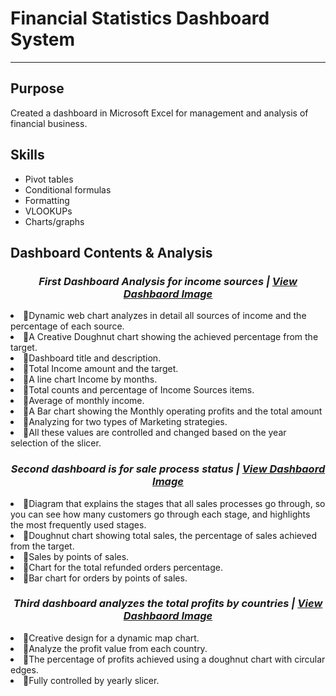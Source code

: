 <h1>Financial Statistics Dashboard System</h1>
<hr>

<h2>Purpose</h2>
Created a dashboard in Microsoft Excel for management and analysis of financial business.

<h2>Skills</h2>
<ul>

<li>Pivot tables</li>
<li>Conditional formulas</li>
<li>Formatting</li>
<li>VLOOKUPs</li> 
<li>Charts/graphs</li>
</ul>

<h2>Dashboard Contents & Analysis</h2>

<i><h3 align="center">First Dashboard Analysis for income sources | <a href="https://github.com/Jass-TheAnalyst/MicrosoftExcel-Project/blob/main/income%20sources.jpg">View Dashbaord Image</a></h3></i>


<li>🔶Dynamic web chart analyzes in detail all sources of income and the percentage of each source.
<li>🔶A Creative Doughnut chart showing the achieved percentage from the target.
<li>🔶Dashboard title and description.
<li>🔶Total Income amount and the target.
<li>🔶A line chart Income by months.
<li>🔶Total counts and percentage of Income Sources items.
<li>🔶Average of monthly income.
<li>🔶A Bar chart showing the Monthly operating profits and the total amount
<li>🔶Analyzing for two types of Marketing strategies. 
<li>🔶All these values are controlled and changed based on the year selection of the slicer.

<i><h3 align="center">Second dashboard is for sale process status | <a href="https://github.com/Jass-TheAnalyst/MicrosoftExcel-Project/blob/main/Sales%20process.jpg">View Dashbaord Image</a></h3></i>

<li>🔷Diagram that explains the stages that all sales processes go through, so you can see how many customers go through each stage, and highlights the most frequently used stages.
<li>🔷Doughnut chart showing total sales, the percentage of sales achieved from the target.
<li>🔷Sales by points of sales.
<li>🔷Chart for the total refunded orders percentage.
<li>🔷Bar chart for orders by points of sales.

<i><h3 align="center">Third dashboard analyzes the total profits by countries  | <a href="https://github.com/Jass-TheAnalyst/MicrosoftExcel-Project/blob/main/geographically.jpg">View Dashbaord Image</a></h3></i>

<li>🔺Creative design for a dynamic map chart.
<li>🔺Analyze the profit value from each country.
<li>🔺The percentage of profits achieved using a doughnut chart with circular edges.
<li>🔺Fully controlled by yearly slicer.
